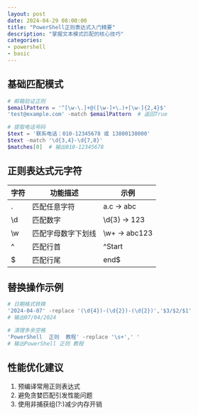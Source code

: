 ```yaml
---
layout: post
date: 2024-04-29 08:00:00
title: "PowerShell正则表达式入门精要"
description: "掌握文本模式匹配的核心技巧"
categories:
- powershell
- basic
---
```


## 基础匹配模式
```powershell
# 邮箱验证正则
$emailPattern = '^[\w-\.]+@([\w-]+\.)+[\w-]{2,4}$'
'test@example.com' -match $emailPattern  # 返回True

# 提取电话号码
$text = '联系电话：010-12345678 或 13800138000'
$text -match '\d{3,4}-\d{7,8}'
$matches[0]  # 输出010-12345678
```

## 正则表达式元字符
| 字符 | 功能描述          | 示例         |
|------|-------------------|--------------|
| .    | 匹配任意字符       | a.c → abc   |
| \d  | 匹配数字           | \d{3} → 123 |
| \w  | 匹配字母数字下划线 | \w+ → abc123|
| ^    | 匹配行首           | ^Start      |
| $    | 匹配行尾           | end$        |

## 替换操作示例
```powershell
# 日期格式转换
'2024-04-07' -replace '(\d{4})-(\d{2})-(\d{2})','$3/$2/$1'
# 输出07/04/2024

# 清理多余空格
'PowerShell  正则  教程' -replace '\s+',' '
# 输出PowerShell 正则 教程
```

## 性能优化建议
1. 预编译常用正则表达式
2. 避免贪婪匹配引发性能问题
3. 使用非捕获组(?:)减少内存开销
